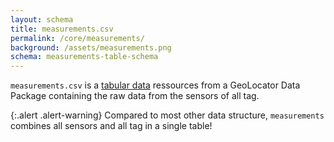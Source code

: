 ```yaml
---
layout: schema
title: measurements.csv
permalink: /core/measurements/
background: /assets/measurements.png
schema: measurements-table-schema
---
```


`measurements.csv` is a [tabular data](https://datapackage.org/standard/glossary/#tabular-data) ressources from a GeoLocator Data Package containing the raw data from the sensors of all tag.

{:.alert .alert-warning}
Compared to most other data structure, `measurements` combines all sensors and all tag in a single table!
